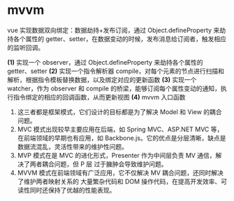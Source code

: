 # mvvm

vue 实现数据双向绑定：数据劫持+发布订阅，通过 Object.defineProperty 来劫持各个属性的 getter、setter，在数据变动的时候，发布消息给订阅者，触发相应的监听回调。

**(1)** 实现一个 observer，通过 Object.defineProperty 来劫持各个属性的 getter、setter
**(2)** 实现一个指令解析器 compile，对每个元素的节点进行扫描和解析，根据指令模板替换数据，以及绑定对应的更新函数
**(3)** 实现一个 watcher，作为 observer 和 compile 的桥梁，能够订阅每个属性变动的通知，执行指令绑定的相应的回调函数，从而更新视图
**(4)** mvvm 入口函数

1. 这三者都是框架模式，它们设计的目标都是为了解决 Model 和 View 的耦合问题。
2. MVC 模式出现较早主要应用在后端，如 Spring MVC、ASP.NET MVC 等，在前端领域的早期也有应用，如 Backbone.js。它的优点是分层清晰，缺点是数据流混乱，灵活性带来的维护性问题。
3. MVP 模式在是 MVC 的进化形式，Presenter 作为中间层负责 MV 通信，解决了两者耦合问题，但 P 层 过于臃肿会导致维护问题。
4. MVVM 模式在前端领域有广泛应用，它不仅解决 MV 耦合问题，还同时解决了维护两者映射关系的 大量繁杂代码和 DOM 操作代码，在提高开发效率、可读性同时还保持了优越的性能表现。

